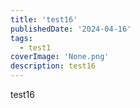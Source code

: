 ```yaml
---
title: 'test16'
publishedDate: '2024-04-16'
tags:
  - test1
coverImage: 'None.png'
description: test16
---
```


test16
